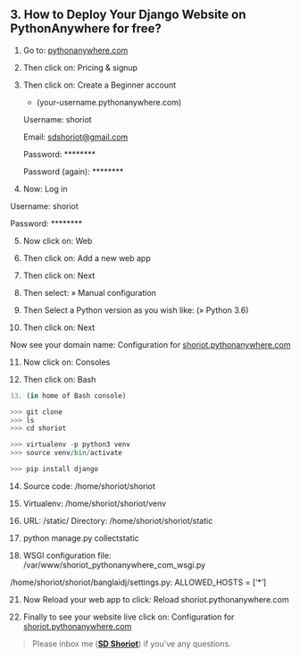 ## 3. How to Deploy Your Django Website on PythonAnywhere for free?

1. Go to: [pythonanywhere.com](https://www.pythonanywhere.com/)

2. Then click on: Pricing & signup 

3. Then click on: Create a Beginner account 

   * (your-username.pythonanywhere.com)

	Username: shoriot

	Email:  sdshoriot@gmail.com

	Password: ********

    Password (again): ********

4. Now: Log in

Username: shoriot

Password: ********

5. Now click on: Web 

6. Then click on:   Add a new web app

7. Then click on: Next

8. Then select: » Manual configuration

9. Then Select a Python version as you wish like: (» Python 3.6)

10. Then click on:  Next

Now see your domain name: Configuration for [shoriot.pythonanywhere.com](http://shoriot.pythonanywhere.com/)

11. Now click on: Consoles

12. Then click on: Bash
```python
13. (in home of Bash console)

>>> git clone
>>> ls
>>> cd shoriot

>>> virtualenv -p python3 venv
>>> source venv/bin/activate

>>> pip install django
```
14. Source code: /home/shoriot/shoriot

15. Virtualenv: /home/shoriot/shoriot/venv

16. URL: /static/    Directory: /home/shoriot/shoriot/static

27. python manage.py collectstatic

18. WSGI configuration file:  /var/www/shoriot_pythonanywhere_com_wsgi.py

/home/shoriot/shoriot/banglaidj/settings.py:  ALLOWED_HOSTS = [‘*’]

21. Now Reload your web app to click: Reload shoriot.pythonanywhere.com

22. Finally to see your website live click on: Configuration for [shoriot.pythonanywhere.com](http://shoriot.pythonanywhere.com/)



> Please inbox me (**[SD Shoriot](https://www.facebook.com/shoriot)**) if you've any questions. 